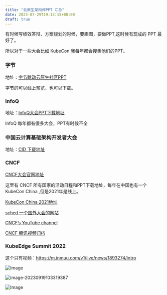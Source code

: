 ```yaml
---
title: "云原生架构师PPT 汇总"
date: 2023-07-29T19:13:15+08:00
draft: true
---
```


有时候写绩效答辩、方案规划的时候，要画图，要做PPT,这时候有现成的 PPT 最好了。

所以对于一些大会比如 KubeCon 我每年都会搜集他们的PPT。

### 字节

地址：[字节跳动云原生社区PPT](https://developer.volcengine.com/resource)

字节的可以线上预览，也可以下载。

### InfoQ

地址：[InfoQ大会PPT下载地址](https://www.infoq.cn/archives)

InfoQ 每年都有很多大会，PPT有时候不全

### 中国云计算基础架构开发者大会

地址：[CID 下载地址](https://github.com/chinacid/cid_slides)

### CNCF 

[CNCF大会官网地址](https://events.linuxfoundation.org/about/calendar/archive/?_sft_lfevent-category=kubecon-and-other-cncf-events&_gl=1*jg27wb*_ga*MTk3NzU2OTEzMy4xNjU4NDc2NzY1*_ga_VWZ4V8CGRF*MTY1OTM0NzI1NC4yLjEuMTY1OTM0NzQ1Ni4w)

这里有 CNCF 所有国家的活动日程和PPT下载地址，每年在中国也有一个 KubeCon China ,但是2021年是线上。

[KubeCon China 2021地址](https://kccncosschn21.sched.com/)



[sched 一个国外大会的网站](https://sched.com/directory)

[CNCF’s YouTube channel](https://www.youtube.com/c/cloudnativefdn)

[CNCF 腾讯视频归档](https://v.qq.com/s/videoplus/508102034)



### KubeEdge Summit 2022

这个只有视频：https://m.inmuu.com/v1/live/news/1893274/intro



![Image](https://zhuyaguang-1308110266.cos.ap-shanghai.myqcloud.com/img/F2Bvjp3aQAA-qtm.png)







![image-20230919103319387](https://zhuyaguang-1308110266.cos.ap-shanghai.myqcloud.com/img/image-20230919103319387.png)



![Image](https://zhuyaguang-1308110266.cos.ap-shanghai.myqcloud.com/img/F6jt12QXoAAW4me.jpeg)
